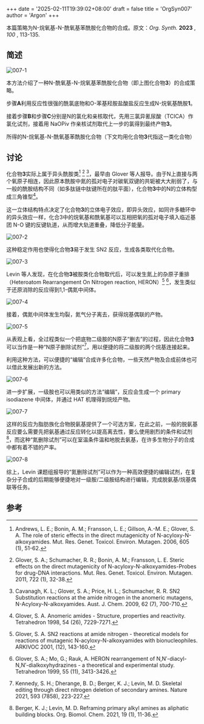 +++
date = '2025-02-11T19:39:02+08:00'
draft = false
title = 'OrgSyn007'
author = 'Argon'
+++

本篇策略为N-烷氧基-N-酰氧基苯酰胺化合物的合成。原文：*Org. Synth.*  **2023** ,  *100* , 113-135.

<!--more-->

## 简述

![007-1](https://img.z4a.net/images/2025/02/11/007-1.png)

本方法介绍了一种N-酰氧基-N-烷氧基苯酰胺化合物（即上图化合物**3**）的合成策略。

步骤**A**利用反应性很强的酰氯底物和O-苯基羟胺盐酸盐反应生成N-烷氧基酰胺**1**。

接着步骤**B**和步骤**C**分别是N的氯化和亲核取代，先用三氯异氰尿酸（TCICA）作氯化试剂，接着用 NaOPiv 作亲核试剂取代上一步的氯得到最终产物**3**。

所得的N-烷氧基-N-酰氧基苯酰胺化合物（下文均用化合物**3**代指这一类化合物）

## 讨论

化合物**3**实际上属于异头酰胺类[^1] [^2] [^3]，最早由 Glover 等人报导。由于N上直接与两个氧原子相连，因此原本酰胺中氮的孤对电子对碳氧双键的共轭被大大削弱了，与一般的酰胺结构不同（如多肽链中肽键所在的肽平面），化合物**3**中的N的立体构型成三角锥型[^4]。

这一立体结构特点决定了化合物**3**的立体电子效应，即异头效应，如同许多糖环中的异头效应一样，化合3中的烷氧基和酰氧基可以互相把氧的孤对电子填入临近基团 N-O 键的反键轨道，从而增大轨道重叠，降低分子能量。

![007-2](https://img.z4a.net/images/2025/02/11/007-2.png)

这种稳定作用也使得化合物**3**易于发生 SN2 反应，生成各类取代化合物。

![007-3](https://img.z4a.net/images/2025/02/11/007-3.png)

Levin 等人发现，在化合物**3**被胺类化合物取代后，可以发生氮上的杂原子重排（Heteroatom Rearrangement On Nitrogen reaction, HERON）[^5] [^6]，发生类似于还原消除的反应得到1,1-偶氮中间体。

![007-4](https://img.z4a.net/images/2025/02/11/007-4.png)

接着，偶氮中间体发生均裂，氮气分子离去，获得烷基偶联的产物。

![007-5](https://img.z4a.net/images/2025/02/11/007-5.png)

从表观上看，全过程类似一个把底物二级胺的N原子“删去”的过程，因此化合物**3**可以当作是一种“N原子删除试剂”[^7]，用以便捷的将二级胺的两个烷基连接起来。

利用这种方法，可以便捷的“编辑”合成许多化合物，一些天然产物及合成前体也可以借此发展出新的方法。

![007-6](https://img.z4a.net/images/2025/02/11/007-6.png)

进一步扩展，一级胺也可以用类似的方法“编辑”，反应会生成一个 primary isodiazene 中间体，并通过 HAT 机理得到烷烃产物。

![007-7](https://img.z4a.net/images/2025/02/11/007-7.png)

这样的反应为脂肪族化合物脱氨基提供了一个可选方案，在此之前，一般的脱氨基反应要么需要先把氨基通过反应转化以提高离去性，要么使用剧烈的条件和试剂[^8]，而这种“氮删除试剂”可以在室温条件温和地脱去氨基，在许多生物分子的合成中都有着不错的产率。

![007-8](https://img.z4a.net/images/2025/02/11/007-8.png)

综上，Levin 课题组报导的“氮删除试剂”可以作为一种高效便捷的编辑试剂，在复杂分子合成的后期能够便捷地对一级胺/二级胺结构进行编辑，完成脱氨基/烷基偶联等任务。

## 参考

[^1]: Andrews, L. E.; Bonin, A. M.; Fransson, L. E.; Gillson, A.-M. E.; Glover, S. A. The role of steric effects in the direct mutagenicity of N-acyloxy-N-alkoxyamides. Mut. Res. Genet. Toxicol. Environ. Mutagen. 2006, 605 (1), 51-62.
    
[^2]: Glover, S. A.; Schumacher, R. R.; Bonin, A. M.; Fransson, L. E. Steric effects on the direct mutagenicity of N-acyloxy-N-alkoxyamides-Probes for drug-DNA interactions. Mut. Res. Genet. Toxicol. Environ. Mutagen. 2011, 722 (1), 32-38.
    
[^3]: Cavanagh, K. L.; Glover, S. A.; Price, H. L.; Schumacher, R. R. SN2 Substitution reactions at the amide nitrogen in the anomeric mutagens, N-Acyloxy-N-alkoxyamides. Aust. J. Chem. 2009, 62 (7), 700-710.
    
[^4]: Glover, S. A. Anomeric amides - Structure, properties and reactivity. Tetrahedron 1998, 54 (26), 7229-7271.
    
[^5]: Glover, S. A. SN2 reactions at amide nitrogen - theoretical models for reactions of mutagenic N-acyloxy-N-alkoxyamides with bionucleophiles. ARKIVOC 2001, (12), 143-160.
    
[^6]: Glover, S. A.; Mo, G.; Rauk, A. HERON rearrangement of N,N′-diacyl-N,N′-dialkoxyhydrazines - a theoretical and experimental study. Tetrahedron 1999, 55 (11), 3413-3426.
    
[^7]: Kennedy, S. H.; Dherange, B. D.; Berger, K. J.; Levin, M. D. Skeletal editing through direct nitrogen deletion of secondary amines. Nature 2021, 593 (7858), 223-227.
    
[^8]: Berger, K. J.; Levin, M. D. Reframing primary alkyl amines as aliphatic building blocks. Org. Biomol. Chem. 2021, 19 (1), 11-36.
